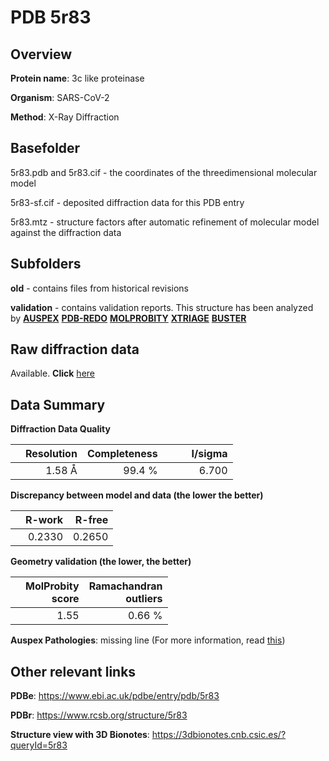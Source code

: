 # PDB 5r83

## Overview

**Protein name**: 3c like proteinase

**Organism**: SARS-CoV-2

**Method**: X-Ray Diffraction

## Basefolder

5r83.pdb and 5r83.cif - the coordinates of the threedimensional molecular model

5r83-sf.cif - deposited diffraction data for this PDB entry

5r83.mtz - structure factors after automatic refinement of molecular model against the diffraction data

## Subfolders



**old** - contains files from historical revisions

**validation** - contains validation reports. This structure has been analyzed by [**AUSPEX**](https://github.com/thorn-lab/coronavirus_structural_task_force/tree/master/pdb/3c_like_proteinase/SARS-CoV-2/5r83/validation/auspex) [**PDB-REDO**](https://github.com/thorn-lab/coronavirus_structural_task_force/tree/master/pdb/3c_like_proteinase/SARS-CoV-2/5r83/validation/pdb-redo) [**MOLPROBITY**](https://github.com/thorn-lab/coronavirus_structural_task_force/tree/master/pdb/3c_like_proteinase/SARS-CoV-2/5r83/validation/molprobity) [**XTRIAGE**](https://github.com/thorn-lab/coronavirus_structural_task_force/blob/master/pdb/3c_like_proteinase/SARS-CoV-2/5r83/validation/Xtriage_output.log) [**BUSTER**](https://www.globalphasing.com/buster/wiki/index.cgi?Covid19Pdb5R83)

## Raw diffraction data

Available. **Click** [here](https://zenodo.org/record/3730610) 

## Data Summary
**Diffraction Data Quality**

|   | Resolution | Completeness| I/sigma |
|---|-------------:|----------------:|--------------:|
|   |1.58 Å|99.4  %|<img width=50/>6.700|

**Discrepancy between model and data (the lower the better)**

|   | **R-work**| **R-free**   
|---|-------------:|----------------:|           
||  0.2330|  0.2650|

**Geometry validation (the lower, the better)**

|   |**MolProbity<br>score**| **Ramachandran<br>outliers** 
|---|-------------:|----------------:|
||  1.55|  0.66 %|

**Auspex Pathologies**: missing line (For more information, read [this](https://github.com/thorn-lab/coronavirus_structural_task_force/blob/master/pdb/3c_like_proteinase/SARS-CoV-2/5r83/validation/auspex/5r83_auspex_comments.txt))

 



## Other relevant links 
**PDBe**:  https://www.ebi.ac.uk/pdbe/entry/pdb/5r83
 
**PDBr**: https://www.rcsb.org/structure/5r83 

**Structure view with 3D Bionotes**: https://3dbionotes.cnb.csic.es/?queryId=5r83

